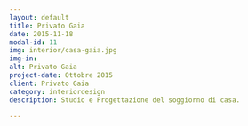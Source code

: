 ```yaml
---
layout: default
title: Privato Gaia
date: 2015-11-18
modal-id: 11
img: interior/casa-gaia.jpg
img-in: 
alt: Privato Gaia
project-date: Ottobre 2015
client: Privato Gaia
category: interiordesign
description: Studio e Progettazione del soggiorno di casa.

---
```

